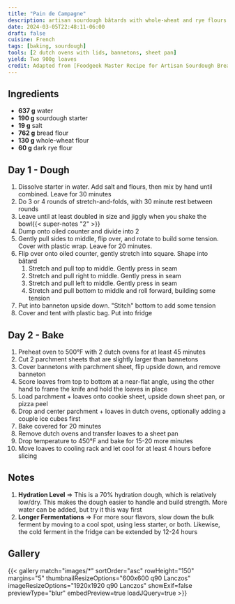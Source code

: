 ```yaml
---
title: "Pain de Campagne"
description: artisan sourdough bâtards with whole-wheat and rye flours in the mix
date: 2024-03-05T22:48:11-06:00
draft: false
cuisine: French
tags: [baking, sourdough]
tools: [2 dutch ovens with lids, bannetons, sheet pan]
yield: Two 900g loaves
credit: Adapted from [Foodgeek Master Recipe for Artisan Sourdough Bread](https://foodgeek.dk/en/artisan-sourdough-bread-recipe-an-easy-recipe-for-crispy-bread/)
---
```


## Ingredients

* **637 g** water
* **190 g** sourdough starter
* **19 g** salt
* **762 g** bread flour
* **130 g** whole-wheat flour
* **60 g** dark rye flour

## Day 1 - Dough

1. Dissolve starter in water.  Add salt and flours, then mix by hand until combined.  Leave for 30 minutes
2. Do 3 or 4 rounds of stretch-and-folds, with 30 minute rest between rounds
3. Leave until at least doubled in size and jiggly when you shake the bowl{{< super-notes "2" >}}
4. Dump onto oiled counter and divide into 2
5. Gently pull sides to middle, flip over, and rotate to build some tension.  Cover with plastic wrap.  Leave for 20 minutes.
6. Flip over onto oiled counter, gently stretch into square.  Shape into bâtard
   1. Stretch and pull top to middle.  Gently press in seam
   2. Stretch and pull right to middle.  Gently press in seam
   3. Stretch and pull left to middle.  Gently press in seam
   4. Stretch and pull bottom to middle and roll forward, building some tension
7. Put into banneton upside down.  "Stitch" bottom to add some tension
8. Cover and tent with plastic bag.  Put into fridge

## Day 2 - Bake

1. Preheat oven to 500°F with 2 dutch ovens for at least 45 minutes
2. Cut 2 parchment sheets that are slightly larger than bannetons
3. Cover bannetons with parchment sheet, flip upside down, and remove banneton
4. Score loaves from top to bottom at a near-flat angle, using the other hand to frame the knife and hold the loaves in place
5. Load parchment + loaves onto cookie sheet, upside down sheet pan, or pizza peel
6. Drop and center parchment + loaves in dutch ovens, optionally adding a couple ice cubes first
7. Bake covered for 20 minutes
8. Remove dutch ovens and transfer loaves to a sheet pan
9. Drop temperature to 450°F and bake for 15-20 more minutes
10. Move loaves to cooling rack and let cool for at least 4 hours before slicing

## Notes

1. **Hydration Level** => This is a 70% hydration dough, which is relatively low/dry.  This makes the dough easier to handle and build strength.  More water can be added, but try it this way first
2. **Longer Fermentations** => For more sour flavors, slow down the bulk ferment by moving to a cool spot, using less starter, or both.  Likewise, the cold ferment in the fridge can be extended by 12-24 hours

## Gallery

{{< gallery match="images/*" sortOrder="asc" rowHeight="150" margins="5" thumbnailResizeOptions="600x600 q90 Lanczos" imageResizeOptions="1920x1920 q90 Lanczos" showExif=false previewType="blur" embedPreview=true loadJQuery=true >}}
